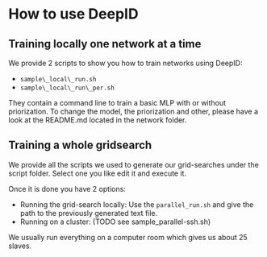 # How to use DeepID

## Training locally one network at a time

We provide 2 scripts to show you how to train networks using DeepID:
 - `sample\_local\_run.sh`
 - `sample\_local\_run\_per.sh`

They contain a command line to train a basic MLP with or without priorization.
To change the model, the priorization and other, please have a look at the README.md located 
in the network folder.

## Training a whole gridsearch

We provide all the scripts we used to generate our grid-searches under the script folder. Select 
one you like edit it and execute it.

Once it is done you have 2 options:
 - Running the grid-search locally: Use the `parallel_run.sh` and give the path to the previously generated text file.
 - Running on a cluster: (TODO see sample_parallel-ssh.sh)

We usually run everything on a computer room which gives us about 25 slaves.
